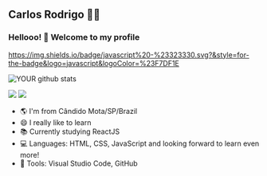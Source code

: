## Carlos Rodrigo  👨‍💻

### Hellooo! 👋 Welcome to my profile

https://img.shields.io/badge/javascript%20-%23323330.svg?&style=for-the-badge&logo=javascript&logoColor=%23F7DF1E

![YOUR github stats](https://github-readme-stats.vercel.app/api?username=carlosinhani)

[<img src="https://img.shields.io/badge/linkedin-%230077B5.svg?&style=for-the-badge&logo=linkedin&logoColor=white" />](https://www.linkedin.com/in//carlosrodrigoinhani/) 
[<img src ="https://img.shields.io/badge/facebook-%231877F2.svg?&style=for-the-badge&logo=facebook&logoColor=white">](https://www.facebook.com/carlosrodrigoinhani)


 - 🌎 I'm from Cândido Mota/SP/Brazil
 - 😄 I really like to learn
 - 📚 Currently studying ReactJS
 - 💻 Languages: HTML, CSS, JavaScript and looking forward to learn even more!
 - 🔧 Tools: Visual Studio Code, GitHub
 





<!--
**carlosinhani/carlosinhani** is a ✨ _special_ ✨ repository because its `README.md` (this file) appears on your GitHub profile.
### Hi there 

Here are some ideas to get you started:

- 🔭 I’m currently working on ...
- 🌱 I’m currently learning ...
- 👯 I’m looking to collaborate on ...
- 🤔 I’m looking for help with ...
- 💬 Ask me about ...
- 📫 How to reach me: ...
-  Pronouns: ..
- ⚡ Fun fact: ...
-- >







